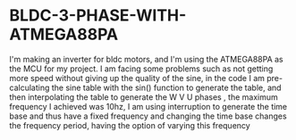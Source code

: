 # BLDC-3-PHASE-WITH-ATMEGA88PA
I'm making an inverter for bldc motors, and I'm using the ATMEGA88PA as the MCU for my project. 
I am facing some problems such as not getting more speed without giving up the quality of the sine, in the code I am pre-calculating the sine table with the sin() function to generate the table, and then interpolating the table to generate the W V U phases , the maximum frequency I achieved was 10hz, I am using interruption to generate the time base and thus have a fixed frequency and changing the time base changes the frequency period, having the option of varying this frequency
